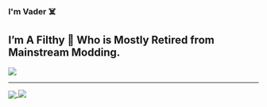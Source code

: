 ### I'm Vader ☠️

## I’m A Filthy 🐀 Who is Mostly Retired from Mainstream Modding.

<a href="https://github.com/anuraghazra/github-readme-stats">
  <img align="center" src="https://komarev.com/ghpvc/?username=vader111&color=blue&style=flat-square" />
</a>

<br />

---

<a href="https://github.com/anuraghazra/github-readme-stats">
  <img align="center" src="https://github-readme-stats.vercel.app/api?username=vader111&layout=compact&show_icons=true&count_private=true&theme=dark" />
</a>
<a href="https://github.com/anuraghazra/convoychat">
  <img align="top" src="https://github-readme-stats.vercel.app/api/top-langs/?username=vader111&layout=compact&theme=dark" />
</a>
